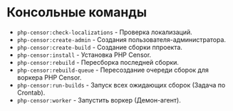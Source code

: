 Консольные команды
==================

* `php-censor:check-localizations` - Проверка локализаций.
* `php-censor:create-admin` - Создания пользователя-администратора.
* `php-censor:create-build` - Создание сборки ппроекта.
* `php-censor:install` - Установка PHP Censor.
* `php-censor:rebuild` - Пересборка последней сборки.
* `php-censor:rebuild-queue` - Пересоздание очереди сборок для воркера PHP Censor.
* `php-censor:run-builds` - Запуск всех ожидающих сборок (Задача по Crontab).
* `php-censor:worker` - Запустить воркер (Демон-агент).
